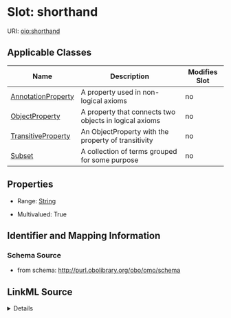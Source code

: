 # Slot: shorthand

URI: [oio:shorthand](http://www.geneontology.org/formats/oboInOwl#shorthand)



<!-- no inheritance hierarchy -->




## Applicable Classes

| Name | Description | Modifies Slot |
| --- | --- | --- |
[AnnotationProperty](AnnotationProperty.md) | A property used in non-logical axioms |  no  |
[ObjectProperty](ObjectProperty.md) | A property that connects two objects in logical axioms |  no  |
[TransitiveProperty](TransitiveProperty.md) | An ObjectProperty with the property of transitivity |  no  |
[Subset](Subset.md) | A collection of terms grouped for some purpose |  no  |







## Properties

* Range: [String](String.md)

* Multivalued: True





## Identifier and Mapping Information







### Schema Source


* from schema: http://purl.obolibrary.org/obo/omo/schema




## LinkML Source

<details>
```yaml
name: shorthand
deprecated: deprecated oboInOwl property
from_schema: http://purl.obolibrary.org/obo/omo/schema
rank: 1000
slot_uri: oio:shorthand
multivalued: true
alias: shorthand
domain_of:
- AnnotationProperty
- ObjectProperty
range: string

```
</details>